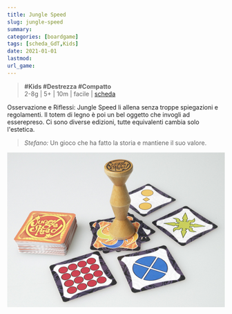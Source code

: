 ```yaml
---
title: Jungle Speed
slug: jungle-speed
summary: 
categories: [boardgame]
tags: [scheda_GdT,Kids]
date: 2021-01-01
lastmod: 
url_game: 
---
```

> **#Kids #Destrezza #Compatto**  
> 2-8g | 5+ | 10m | facile | [scheda](https://boardgamegeek.com/boardgame/8098/jungle-speed)   

Osservazione e Riflessi: Jungle Speed li allena senza troppe spiegazioni e regolamenti. Il totem di legno è poi un bel oggetto che invogli ad esserepreso.
Ci sono diverse edizioni, tutte equivalenti cambia solo l'estetica.

> *Stefano:*
> Un gioco che ha fatto la storia e mantiene il suo valore. 

![](gdt_jungle_speed.jpg)

